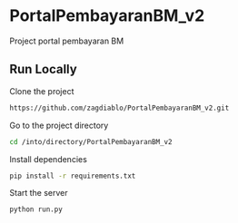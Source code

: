 # PortalPembayaranBM_v2

Project portal pembayaran BM

## Run Locally

Clone the project

```bash
https://github.com/zagdiablo/PortalPembayaranBM_v2.git
```

Go to the project directory

```bash
cd /into/directory/PortalPembayaranBM_v2
```

Install dependencies

```bash
pip install -r requirements.txt
```

Start the server

```bash
python run.py
```
